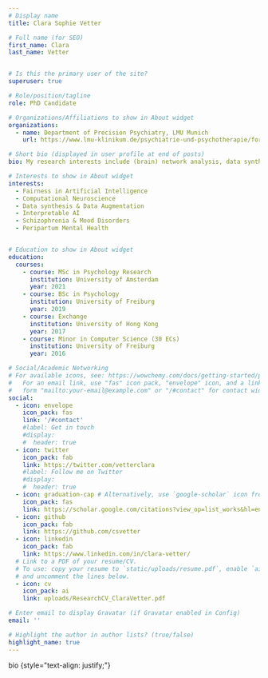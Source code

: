 ```yaml
---
# Display name
title: Clara Sophie Vetter

# Full name (for SEO)
first_name: Clara 
last_name: Vetter


# Is this the primary user of the site?
superuser: true

# Role/position/tagline
role: PhD Candidate

# Organizations/Affiliations to show in About widget
organizations:
  - name: Department of Precision Psychiatry, LMU Munich
    url: https://www.lmu-klinikum.de/psychiatrie-und-psychotherapie/forschung-research/working-groups/precision-psychiatry/7ef67d79b4ad4804

# Short bio (displayed in user profile at end of posts)
bio: My research interests include (brain) network analysis, data synthesis

# Interests to show in About widget
interests:
  - Fairness in Artificial Intelligence
  - Computational Neuroscience
  - Data synthesis & Data Augmentation
  - Interpretable AI 
  - Schizophrenia & Mood Disorders
  - Peripartum Mental Health


# Education to show in About widget
education:
  courses:
    - course: MSc in Psychology Research
      institution: University of Amsterdam
      year: 2021
    - course: BSc in Psychology
      institution: University of Freiburg
      year: 2019
    - course: Exchange 
      institution: University of Hong Kong
      year: 2017
    - course: Minor in Computer Science (30 ECs)
      institution: University of Freiburg
      year: 2016

# Social/Academic Networking
# For available icons, see: https://wowchemy.com/docs/getting-started/page-builder/#icons
#   For an email link, use "fas" icon pack, "envelope" icon, and a link in the
#   form "mailto:your-email@example.com" or "/#contact" for contact widget.
social:
  - icon: envelope
    icon_pack: fas
    link: '/#contact'
    #label: Get in touch
    #display: 
    #  header: true
  - icon: twitter
    icon_pack: fab
    link: https://twitter.com/vetterclara
    #label: Follow me on Twitter
    #display:
    #  header: true
  - icon: graduation-cap # Alternatively, use `google-scholar` icon from `ai` icon pack
    icon_pack: fas
    link: https://scholar.google.com/citations?view_op=list_works&hl=en&user=z4DSV4sAAAAJ&gmla=AJsN-F4hIetrcWc2yCDPnX2Ce8_IbujO6wohNUa5oH7QSBXesT_yVrEEnjQUGSqV_imoX10rP2iqnyW4ETq-O_Eh2DgmeNLeSTVczQJksM4c5Ut55-HKyMDIxc2Pyvo4qD_fenIS38lv
  - icon: github
    icon_pack: fab
    link: https://github.com/csvetter
  - icon: linkedin
    icon_pack: fab
    link: https://www.linkedin.com/in/clara-vetter/
  # Link to a PDF of your resume/CV.
  # To use: copy your resume to `static/uploads/resume.pdf`, enable `ai` icons in `params.yaml`,
  # and uncomment the lines below.
  - icon: cv
    icon_pack: ai
    link: uploads/ResearchCV_ClaraVetter.pdf

# Enter email to display Gravatar (if Gravatar enabled in Config)
email: ''

# Highlight the author in author lists? (true/false)
highlight_name: true
---
```


bio 
{style="text-align: justify;"}
